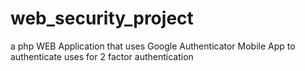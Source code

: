 # web_security_project
a php WEB Application that uses Google Authenticator Mobile App to authenticate uses  for 2 factor authentication
